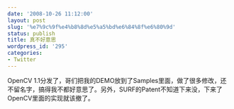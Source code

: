 ```yaml
---
date: '2008-10-26 11:12:00'
layout: post
slug: '%e7%9c%9f%e4%b8%8d%e5%a5%bd%e6%84%8f%e6%80%9d'
status: publish
title: 真不好意思
wordpress_id: '295'
categories:
- Twitter
---
```


OpenCV 1.1分发了，哥们把我的DEMO放到了Samples里面，做了很多修改，还不留名字，搞得我不都好意思了。另外，SURF的Patent不知道下来没，下来了OpenCV里面的实现就该撤了。  
  

